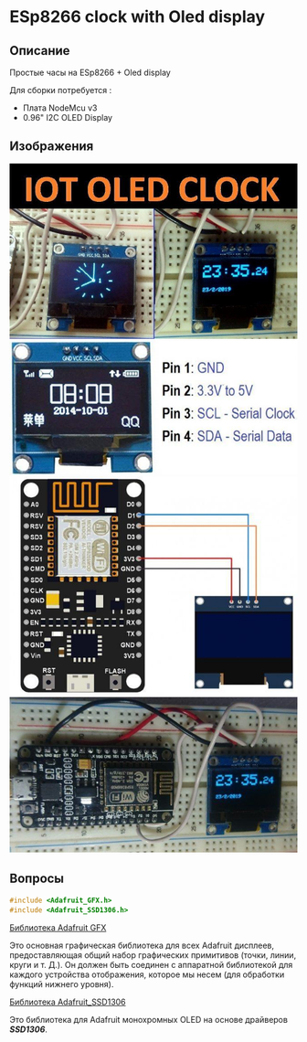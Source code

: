 # ESp8266 clock with Oled display

## Описание
Простые часы на ESp8266 + Oled display 
 
Для сборки потребуется : 
* Плата NodeMcu v3
* 0.96" I2C OLED Display

## Изображения

![1](/img/ESp8266(1).jpg)
![2](/img/ESp8266(2).jpg)
![3](/img/ESp8266(3).jpg)
![4](/img/ESp8266(4).jpg)


## Вопросы

```cpp
#include <Adafruit_GFX.h> 
#include <Adafruit_SSD1306.h> 
```

[Библиотека Adafruit GFX](https://github.com/adafruit/Adafruit-GFX-Library)

Это основная графическая библиотека для всех Adafruit дисплеев, предоставляющая общий набор графических примитивов (точки, линии, круги и т. Д.). 
Он должен быть соединен с аппаратной библиотекой для каждого устройства отображения, которое мы несем (для обработки функций нижнего уровня).

[Библиотека Adafruit_SSD1306](https://github.com/adafruit/Adafruit_SSD1306)

Это библиотека для Adafruit монохромных OLED на основе драйверов ***SSD1306***.
